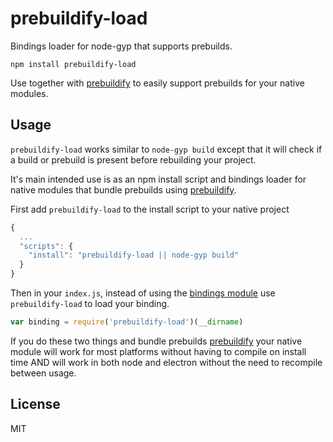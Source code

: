 # prebuildify-load

Bindings loader for node-gyp that supports prebuilds.

```
npm install prebuildify-load
```

Use together with [prebuildify](https://github.com/mafintosh/prebuildify) to easily support prebuilds for your native modules.

## Usage

`prebuildify-load` works similar to `node-gyp build` except that it will check if a build or prebuild is present before rebuilding your project.

It's main intended use is as an npm install script and bindings loader for native modules that bundle prebuilds using [prebuildify](https://github.com/mafintosh/prebuildify).

First add `prebuildify-load` to the install script to your native project

``` js
{
  ...
  "scripts": {
    "install": "prebuildify-load || node-gyp build"
  }
}
```

Then in your `index.js`, instead of using the [bindings module](https://www.npmjs.com/package/bindings) use `prebuildify-load` to load your binding.

``` js
var binding = require('prebuildify-load')(__dirname)
```

If you do these two things and bundle prebuilds [prebuildify](https://github.com/mafintosh/prebuildify) your native module will work for most platforms
without having to compile on install time AND will work in both node and electron without the need to recompile between usage.

## License

MIT
